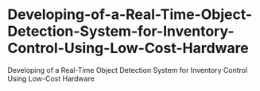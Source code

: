 # Developing-of-a-Real-Time-Object-Detection-System-for-Inventory-Control-Using-Low-Cost-Hardware
Developing of a Real-Time Object Detection System for Inventory Control Using Low-Cost Hardware
